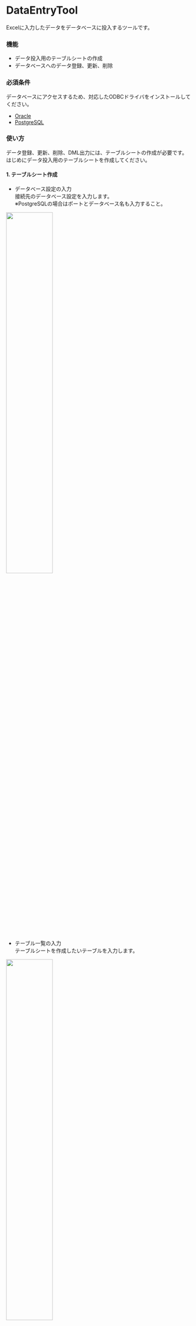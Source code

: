 # DataEntryTool
Excelに入力したデータをデータベースに投入するツールです。

### 機能
* データ投入用のテーブルシートの作成
* データベースへのデータ登録、更新、削除

### 必須条件
データベースにアクセスするため、対応したODBCドライバをインストールしてください。
* [Oracle](http://www.oracle.com/technetwork/jp/topics/utilsoft-100274-ja.html)
* [PostgreSQL](http://www.postgresql.org/ftp/odbc/versions/msi/)

### 使い方
データ登録、更新、削除、DML出力には、テーブルシートの作成が必要です。  
はじめにデータ投入用のテーブルシートを作成してください。

#### 1. テーブルシート作成  
* データベース設定の入力  
接続先のデータベース設定を入力します。  
※PostgreSQLの場合はポートとデータベース名も入力すること。  
<img src="https://cloud.githubusercontent.com/assets/14181039/15897672/5fd39556-2dd0-11e6-8275-5ae985dad876.png" width="50%">

* テーブル一覧の入力  
テーブルシートを作成したいテーブルを入力します。  
<img src="https://cloud.githubusercontent.com/assets/14181039/15897679/627a2630-2dd0-11e6-9915-0162773cdf2e.png" width="50%">

* テーブルシートの作成  
「テーブルシート作成」ボタンを押下してテーブルシートを作成します。
<img src="https://cloud.githubusercontent.com/assets/14181039/15897682/63806fb2-2dd0-11e6-89f3-3023f331ec22.png" width="50%">  
＜作成結果＞  
<img src="https://cloud.githubusercontent.com/assets/14181039/15897685/658d7ce6-2dd0-11e6-9a7e-755418a2fe86.png" width="50%">

#### 2. データ登録  
データベースにデータを登録します。  
 * データ投入対象の設定  
データを登録するテーブルの「データ投入対象」列に空文字以外の値を設定します。  
<img src="https://cloud.githubusercontent.com/assets/14181039/15897692/6db54d5e-2dd0-11e6-8de6-128d26bd89c2.png" width="50%">

* 登録データの入力  
テーブルシートに登録データを入力します。  
<img src="https://cloud.githubusercontent.com/assets/14181039/15897694/6f6786da-2dd0-11e6-904a-97b704b7b521.png" width="50%">

* データ登録  
「データ登録」ボタンを押下してデータを登録します。  
<img src="https://cloud.githubusercontent.com/assets/14181039/15897698/73940d82-2dd0-11e6-99b1-e74348ef7133.png" width="50%">  
＜登録結果＞  
<img src="https://cloud.githubusercontent.com/assets/14181039/15897699/755b727c-2dd0-11e6-9308-4f23e091d131.png" width="50%">

* データ更新、削除  
データ登録と同様に、テーブルシートに入力された内容でデータを更新、削除します。  
※条件には主キーが指定されます。

#### 3. DML出力  
データ投入時のクエリをDMLとして出力します。

* 出力先の入力  
DMLを出力するディレクトリを設定します。  
<img src="https://cloud.githubusercontent.com/assets/14181039/15900189/873d462e-2dd9-11e6-897c-2ae4d7a1cc9b.png" width="50%">

* データ投入対象の設定  
データを登録するテーブルの「データ投入対象」列に空文字以外の値を設定します。  
<img src="https://cloud.githubusercontent.com/assets/14181039/15900190/8763300a-2dd9-11e6-83d8-19562487f8fe.png" width="50%">

* 登録データの入力  
テーブルシートに登録データを入力します。  
<img src="https://cloud.githubusercontent.com/assets/14181039/15900193/877767aa-2dd9-11e6-9195-b3c21910eeb0.png" width="50%">  

* 登録DML出力  
「登録DML出力」ボタンを押下して登録DMLを出力します。
<img src="https://cloud.githubusercontent.com/assets/14181039/15900192/877740cc-2dd9-11e6-8087-f867c8a13453.png" width="50%">  
＜出力結果＞  
<img src="https://cloud.githubusercontent.com/assets/14181039/15900191/87763e0c-2dd9-11e6-8e2b-7c44914d8349.png" width="50%">

* 更新、削除DML出力  
登録DML出力と同様に、更新、削除クエリをDMLとして出力します。  

### データ投入設定
データ投入時、設定値に応じてデータを加工して投入します。

#### 1. 改行コード  
投入するカラムのデータ型が文字列の場合、入力値の改行コードを変換して投入します。

|改行コード|入力値|結果|
|:---------|:-----|:---|
|LF|サン<br>プル１|`'サン' || CHR(10) || 'プル１'`|
|CRLF|サン<br>プル２|`'サン' || CHR(13) || CHR(10) || 'プル２'`|

#### 2. 日付書式  
投入するカラムのデータ型が日付の場合、TO_DATE関数で文字列から日付に変換して投入します。  
日付書式はTO_DATE関数に指定するフォーマット文字列になるため  
テーブルシートに入力する日付は日付書式に従った形式で入力する必要があります。  

|日付書式|入力値|結果|
|:---------|:-----|:---|
|YYYYMMDD|20160101|`TO_DATE('20160101','YYYYMMDD')`|
|YYYY/MM/DD|2016/02/02|`TO_DATE('2016/02/02','YYYY/MM/DD')`|
|YYYY-MM-DD|2016-03-03|`TO_DATE('2016-03-03','YYYY-MM-DD')`|

#### 3. タイムスタンプ書式  
投入するカラムのデータ型がタイムスタンプの場合、TO_TIMESTAMP関数で文字列からタイムスタンプに変換して投入します。  
タイムスタンプ書式はTO_TIMESTAMP関数に指定するフォーマット文字列になるため  
テーブルシートに入力するタイムスタンプはタイムスタンプ書式に従った形式で入力する必要があります。  

|タイムスタンプ書式|入力値|結果|
|:---------|:-----|:---|
|YYYYMMDDHH24MISSFF|20160101104019123456789|`TO_TIMESTAMP('20160101104019123456789',`<br>`'YYYYMMDDHH24MISSFF')`|
|YYYY-MM-DD HH24:MI:SS.FF|2016-02-02 10:41:20.123456789|`TO_TIMESTAMP('2016-02-02 10:41:20.123456789',`<br>`'YYYY-MM-DD HH24:MI:SS.FF')`|

### 出力設定
DML出力時、設定値に応じて出力します。

#### 1. 出力先  
DML出力時に出力するディレクトリを設定します。  
未設定の場合、出力時に表示されるダイアログで指定します。

### ライセンス

* [The MIT License (MIT)](LICENSE)

### 使用モジュール

以下のモジュールを使用して開発を行っています。

#### [Ariawase](https://github.com/vbaidiot/Ariawase)

> The MIT License (MIT)
>
> Copyright (c) 2011-2015 igeta

* **用途 :** インポート/エクスポート処理
* **ライセンス :** The MIT License (MIT)
* **ライセンス全文 :** [licenses/Ariawase.txt](licenses/Ariawase.txt)
